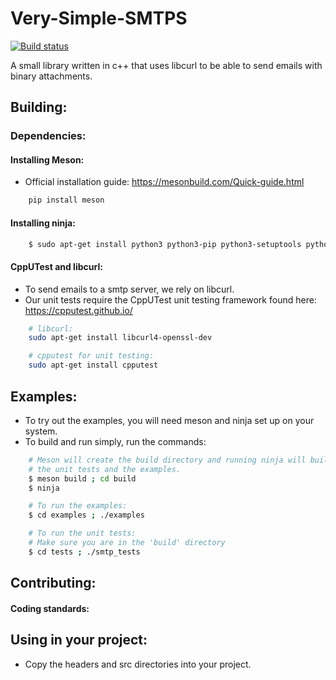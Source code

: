 # Very-Simple-SMTPS
[![Build status](https://ci.appveyor.com/api/projects/status/914ruifjnopxs3gy?svg=true)](https://ci.appveyor.com/project/matthewT53/very-simple-smtps)

A small library written in c++ that uses libcurl to be able to send emails with binary attachments.

## Building:

### Dependencies:
#### Installing Meson:
* Official installation guide: https://mesonbuild.com/Quick-guide.html
```sh
    pip install meson 
```

#### Installing ninja:
```sh
    $ sudo apt-get install python3 python3-pip python3-setuptools python3-wheel ninja-build
```

#### CppUTest and libcurl:
* To send emails to a smtp server, we rely on libcurl.
* Our unit tests require the CppUTest unit testing framework found here: https://cpputest.github.io/
```sh
    # libcurl:
    sudo apt-get install libcurl4-openssl-dev

    # cpputest for unit testing:
    sudo apt-get install cpputest
```

## Examples:
* To try out the examples, you will need meson and ninja set up on your system.
* To build and run simply, run the commands:
```sh
    # Meson will create the build directory and running ninja will build this library as well as both 
    # the unit tests and the examples.
    $ meson build ; cd build 
    $ ninja 

    # To run the examples:
    $ cd examples ; ./examples 

    # To run the unit tests:
    # Make sure you are in the 'build' directory
    $ cd tests ; ./smtp_tests
```

## Contributing:
#### Coding standards:


## Using in your project:
* Copy the headers and src directories into your project.
